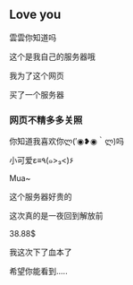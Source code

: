 ## Love you

雲雲你知道吗

这个是我自己的服务器哦

我为了这个网页

买了一个服务器

### 网页不精多多关照

你知道我喜欢你ლ(′◉❥◉｀ლ)吗

小可爱﻿ε≡٩(๑>₃<)۶ 

Mua~

这个服务器好贵的

这次真的是一夜回到解放前

38.88$

我这次下了血本了

希望你能看到.....
